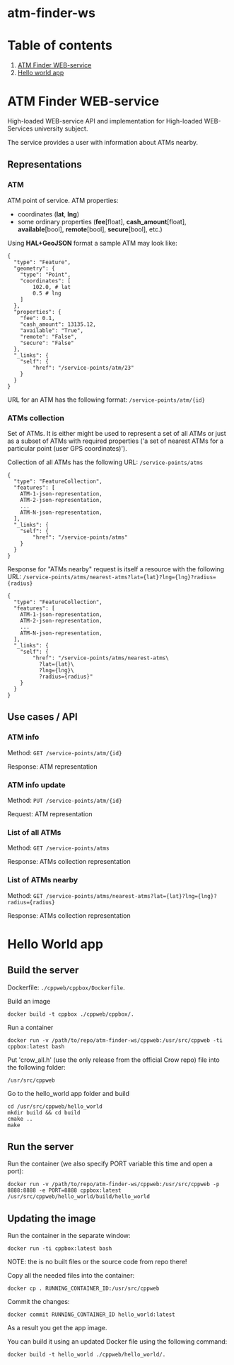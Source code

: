 # atm-finder-ws

# Table of contents
1. [ATM Finder WEB-service](#api)
2. [Hello world app](#hello-world)

# ATM Finder WEB-service <a name="api"></a>
High-loaded WEB-service API and implementation for High-loaded WEB-Services university subject.

The service provides a user with information about ATMs nearby.

## Representations

### ATM

ATM point of service. ATM properties:
* coordinates (**lat**, **lng**)
* some ordinary properties (**fee**[float], **cash_amount**[float], **available**[bool], **remote**[bool], **secure**[bool], etc.)

Using **HAL+GeoJSON** format a sample ATM may look like:
```{json}
{
  "type": "Feature",
  "geometry": {
    "type": "Point",
    "coordinates": [
        102.0, # lat
        0.5 # lng
    ]
  },
  "properties": {
    "fee": 0.1,
    "cash_amount": 13135.12,
    "available": "True",
    "remote": "False",
    "secure": "False"
  },
  "_links": {
    "self": {
        "href": "/service-points/atm/23"
    }
  }
}
```

URL for an ATM has the following format:
`/service-points/atm/{id}`

### ATMs collection

Set of ATMs. It is either might be used to represent a set of all ATMs or just as a subset of ATMs with required properties ('a set of nearest ATMs for a particular point (user GPS coordinates)').

Collection of all ATMs has the following URL:
`/service-points/atms`

```{json}
{
  "type": "FeatureCollection",
  "features": [
    ATM-1-json-representation,
    ATM-2-json-representation,
    ...
    ATM-N-json-representation,
  ],
  "_links": {
    "self": {
        "href": "/service-points/atms"
    }
  }
}
```

Response for "ATMs nearby" request is itself a resource with the following URL:
`/service-points/atms/nearest-atms?lat={lat}?lng={lng}?radius={radius}`

```{json}
{
  "type": "FeatureCollection",
  "features": [
    ATM-1-json-representation,
    ATM-2-json-representation,
    ...
    ATM-N-json-representation,
  ],
  "_links": {
    "self": {
        "href": "/service-points/atms/nearest-atms\
          ?lat={lat}\
          ?lng={lng}\
          ?radius={radius}"
    }
  }
}
```

## Use cases / API

### ATM info
Method: `GET /service-points/atm/{id}`

Response: ATM representation

### ATM info update
Method: `PUT /service-points/atm/{id}`

Request: ATM representation

### List of all ATMs
Method: `GET /service-points/atms`

Response: ATMs collection representation

### List of ATMs nearby
Method: `GET /service-points/atms/nearest-atms?lat={lat}?lng={lng}?radius={radius}`

Response: ATMs collection representation

# Hello World app <a name="hello-world"></a>

## Build the server

Dockerfile: `./cppweb/cppbox/Dockerfile`.

Build an image
```{bash}
docker build -t cppbox ./cppweb/cppbox/.
```

Run a container
```{bash}
docker run -v /path/to/repo/atm-finder-ws/cppweb:/usr/src/cppweb -ti cppbox:latest bash
```

Put 'crow_all.h' (use the only release from the official Crow repo) file into the following folder:
```{bash}
/usr/src/cppweb
```

Go to the hello_world app folder and build
```{bash}
cd /usr/src/cppweb/hello_world
mkdir build && cd build
cmake ..
make
```

## Run the server

Run the container (we also specify PORT variable this time and open a port):
```{bash}
docker run -v /path/to/repo/atm-finder-ws/cppweb:/usr/src/cppweb -p 8888:8888 -e PORT=8888 cppbox:latest /usr/src/cppweb/hello_world/build/hello_world
```

## Updating the image

Run the container in the separate window:
```{bash}
docker run -ti cppbox:latest bash
```
NOTE: the is no built files or the source code from repo there!

Copy all the needed files into the container:
```{bash}
docker cp . RUNNING_CONTAINER_ID:/usr/src/cppweb
```

Commit the changes:
```{bash}
docker commit RUNNING_CONTAINER_ID hello_world:latest
```
As a result you get the app image.

You can build it using an updated Docker file using the following command:
```{bash}
docker build -t hello_world ./cppweb/hello_world/.
```
